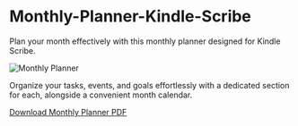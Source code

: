 # Monthly-Planner-Kindle-Scribe
Plan your month effectively with this monthly planner designed for Kindle Scribe. 

![Monthly Planner](monthly_planner_preview.png)

Organize your tasks, events, and goals effortlessly with a dedicated section for each, alongside a convenient month calendar.

[Download Monthly Planner PDF](https://github.com/jacopom/Monthly-Planner-Kindle-Scribe/blob/main/2025%20Digital%20planner.pdf)
